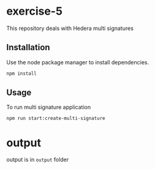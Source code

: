 # exercise-5

This repository deals with Hedera multi signatures

## Installation

Use the node package manager to install dependencies.

```bash
npm install
```

## Usage

To run multi signature application

```
npm run start:create-multi-signature
```

# output

output is in `output` folder
